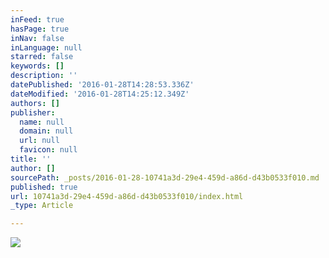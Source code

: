 ```yaml
---
inFeed: true
hasPage: true
inNav: false
inLanguage: null
starred: false
keywords: []
description: ''
datePublished: '2016-01-28T14:28:53.336Z'
dateModified: '2016-01-28T14:25:12.349Z'
authors: []
publisher:
  name: null
  domain: null
  url: null
  favicon: null
title: ''
author: []
sourcePath: _posts/2016-01-28-10741a3d-29e4-459d-a86d-d43b0533f010.md
published: true
url: 10741a3d-29e4-459d-a86d-d43b0533f010/index.html
_type: Article

---
```

![](https://the-grid-user-content.s3-us-west-2.amazonaws.com/f232e3c0-2d06-4fd5-9309-85668b1843a1.jpg)